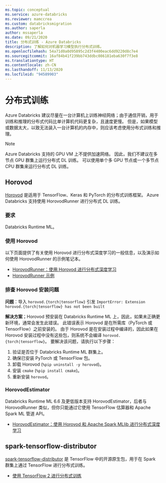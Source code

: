 ```yaml
---
ms.topic: conceptual
ms.service: azure-databricks
ms.reviewer: mamccrea
ms.custom: databricksmigration
ms.author: saperla
author: mssaperla
ms.date: 09/21/2020
title: 分布式训练 - Azure Databricks
description: 了解如何对机器学习模型执行分布式训练。
ms.openlocfilehash: 54a71d0a0d95895c2d3f4400eac6dd9220d8c7e4
ms.sourcegitcommit: 16af84b41f239bb743ddbc086181eba630f7f3e8
ms.translationtype: HT
ms.contentlocale: zh-CN
ms.lasthandoff: 11/13/2020
ms.locfileid: "94589903"
---
```

# <a name="distributed-training"></a>分布式训练

Azure Databricks 建议尽量在一台计算机上训练神经网络；由于通信开销，用于训练和推理的分布式代码比单计算机代码更复杂，且速度更慢。 但是，如果模型或数据太大，以致无法装入一台计算机的内存中，则应该考虑使用分布式训练和推理。

> [!NOTE]
>
> Azure Databricks 支持的 GPU VM 上不提供加速网络。 因此，我们不建议在多节点 GPU 群集上运行分布式 DL 训练。 可以使用单个多 GPU 节点或一个多节点 CPU 群集来运行分布式 DL 训练。

## <a name="horovod"></a>Horovod

[Horovod](https://github.com/horovod/horovod) 是适用于 TensorFlow、Keras 和 PyTorch 的分布式训练框架。 Azure Databricks 支持使用 HorovodRunner 进行分布式 DL 训练。

### <a name="requirements"></a>要求

Databricks Runtime ML。

### <a name="use-horovod"></a>使用 Horovod

以下页面提供了有关使用 Horovod 进行分布式深度学习的一般信息，以及演示如何使用 HorovodRunner 的示例笔记本。

* [HorovodRunner：使用 Horovod 进行分布式深度学习](horovod-runner.md)
* [HorovodRunner 示例](horovod-runner-examples.md)

### <a name="troubleshoot-horovod-installation"></a>排查 Horovod 安装问题

**问题**：导入 `horovod.{torch|tensorflow}` 引发 `ImportError: Extension horovod.{torch|tensorflow} has not been built`

**解决方案**；Horovod 预安装在 Databricks Runtime ML 上，因此，如果未正确更新环境，通常会发生此错误。 此错误表示 Horovod 是在所需库（PyTorch 或 TensorFlow）之前安装的。 由于 Horovod 是在安装过程中编译的，因此如果在 Horovod 安装过程中没有这些包，则系统不会编译 `horovod.{torch|tensorflow}`。
要解决该问题，请执行以下步骤：

1. 验证是否位于 Databricks Runtime ML 群集上。
2. 确保已安装 PyTorch 或 TensorFlow 包。
3. 卸载 Horovod (`%pip uninstall -y horovod`)。
4. 安装 `cmake` (`%pip install cmake`)。
5. 重新安装 `horovod`。

### <a name="horovodestimator"></a>HorovodEstimator

Databricks Runtime ML 6.6 及更低版本支持 HorovodEstimator，后者与 HorovodRunner 类似，但你只能通过它使用 TensorFlow 估算器和 Apache Spark ML 管道 API。

* [HorovodEstimator：使用 Horovod 和 Apache Spark MLlib 进行分布式深度学习](horovod-estimator.md)

## <a name="spark-tensorflow-distributor"></a>spark-tensorflow-distributor

[spark-tensorflow-distributor](https://github.com/tensorflow/ecosystem/tree/master/spark/spark-tensorflow-distributor) 是 TensorFlow 中的开源原生包，用于在 Spark 群集上通过 TensorFlow 进行分布式训练。

* [使用 TensorFlow 2 进行分布式训练](spark-tf-distributor.md)